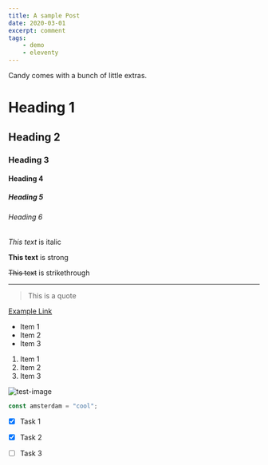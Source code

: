```yaml
---
title: A sample Post
date: 2020-03-01
excerpt: comment
tags:
    - demo
    - eleventy
---
```

<!--excerpt-->
Candy comes with a bunch of little extras.<!--end-excerpt-->

<!-- Headings -->
# Heading 1
## Heading 2
### Heading 3
#### Heading 4
##### Heading 5
###### Heading 6

<!-- Italics -->
*This text* is italic

<!-- Strong -->
**This text** is strong


<!-- Strikethrough -->
~~This text~~ is strikethrough

<!-- Horizontal Rule -->

---

<!-- Blockquote -->
> This is a quote

<!-- Links -->
[Example Link](https://www.google.com)

<!-- UL -->
* Item 1
* Item 2
* Item 3

<!-- OL -->
1. Item 1
1. Item 2
1. Item 3

<!-- Images -->
![test-image](cover.jpg)

<!-- Code -->

```javascript
const amsterdam = "cool";
```

<!-- Task List -->
* [x] Task 1
* [x] Task 2
* [ ] Task 3

